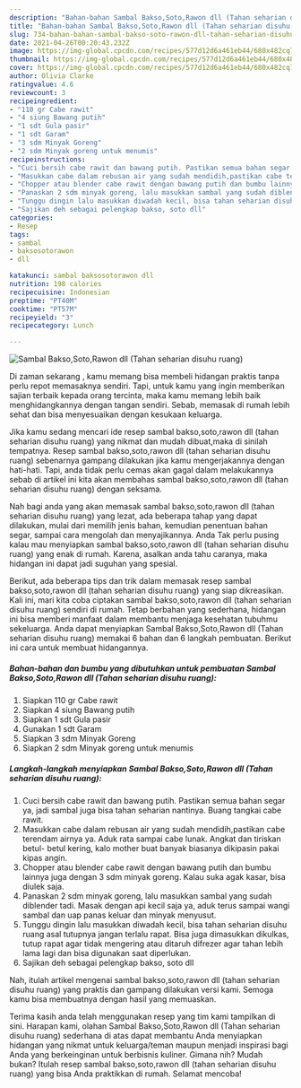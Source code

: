 ```yaml
---
description: "Bahan-bahan Sambal Bakso,Soto,Rawon dll (Tahan seharian disuhu ruang) yang lezat Untuk Jualan"
title: "Bahan-bahan Sambal Bakso,Soto,Rawon dll (Tahan seharian disuhu ruang) yang lezat Untuk Jualan"
slug: 734-bahan-bahan-sambal-bakso-soto-rawon-dll-tahan-seharian-disuhu-ruang-yang-lezat-untuk-jualan
date: 2021-04-26T00:20:43.232Z
image: https://img-global.cpcdn.com/recipes/577d12d6a461eb44/680x482cq70/sambal-baksosotorawon-dll-tahan-seharian-disuhu-ruang-foto-resep-utama.jpg
thumbnail: https://img-global.cpcdn.com/recipes/577d12d6a461eb44/680x482cq70/sambal-baksosotorawon-dll-tahan-seharian-disuhu-ruang-foto-resep-utama.jpg
cover: https://img-global.cpcdn.com/recipes/577d12d6a461eb44/680x482cq70/sambal-baksosotorawon-dll-tahan-seharian-disuhu-ruang-foto-resep-utama.jpg
author: Olivia Clarke
ratingvalue: 4.6
reviewcount: 3
recipeingredient:
- "110 gr Cabe rawit"
- "4 siung Bawang putih"
- "1 sdt Gula pasir"
- "1 sdt Garam"
- "3 sdm Minyak Goreng"
- "2 sdm Minyak goreng untuk menumis"
recipeinstructions:
- "Cuci bersih cabe rawit dan bawang putih. Pastikan semua bahan segar ya, jadi sambal juga bisa tahan seharian nantinya. Buang tangkai cabe rawit."
- "Masukkan cabe dalam rebusan air yang sudah mendidih,pastikan cabe terendam airnya ya. Aduk rata sampai cabe lunak. Angkat dan tiriskan betul- betul kering, kalo mother buat banyak biasanya dikipasin pakai kipas angin."
- "Chopper atau blender cabe rawit dengan bawang putih dan bumbu lainnya juga dengan 3 sdm minyak goreng. Kalau suka agak kasar, bisa diulek saja."
- "Panaskan 2 sdm minyak goreng, lalu masukkan sambal yang sudah diblender tadi. Masak dengan api kecil saja ya, aduk terus sampai wangi sambal dan uap panas keluar dan minyak menyusut."
- "Tunggu dingin lalu masukkan diwadah kecil, bisa tahan seharian disuhu ruang asal tutupnya jangan terlalu rapat. Bisa juga dimasukkan dikulkas, tutup rapat agar tidak mengering atau ditaruh difrezer agar tahan lebih lama lagi dan bisa digunakan saat diperlukan."
- "Sajikan deh sebagai pelengkap bakso, soto dll"
categories:
- Resep
tags:
- sambal
- baksosotorawon
- dll

katakunci: sambal baksosotorawon dll 
nutrition: 198 calories
recipecuisine: Indonesian
preptime: "PT40M"
cooktime: "PT57M"
recipeyield: "3"
recipecategory: Lunch

---
```



![Sambal Bakso,Soto,Rawon dll (Tahan seharian disuhu ruang)](https://img-global.cpcdn.com/recipes/577d12d6a461eb44/680x482cq70/sambal-baksosotorawon-dll-tahan-seharian-disuhu-ruang-foto-resep-utama.jpg)

Di zaman  sekarang , kamu memang bisa membeli hidangan praktis tanpa perlu repot memasaknya sendiri. Tapi, untuk kamu yang ingin memberikan sajian terbaik kepada orang tercinta, maka kamu memang lebih baik menghidangkannya dengan tangan sendiri. Sebab, memasak di rumah lebih sehat dan bisa menyesuaikan dengan kesukaan keluarga.

Jika kamu sedang mencari ide resep sambal bakso,soto,rawon dll (tahan seharian disuhu ruang) yang nikmat dan mudah dibuat,maka di sinilah tempatnya. Resep sambal bakso,soto,rawon dll (tahan seharian disuhu ruang)  sebenarnya gampang dilakukan jika kamu mengerjakannya dengan hati-hati. Tapi, anda tidak perlu cemas akan gagal dalam melakukannya 
sebab di artikel ini kita akan membahas sambal bakso,soto,rawon dll (tahan seharian disuhu ruang) dengan seksama.  



Nah bagi anda yang akan memasak sambal bakso,soto,rawon dll (tahan seharian disuhu ruang) yang lezat, ada beberapa tahap yang dapat dilakukan, mulai dari memilih jenis bahan, kemudian penentuan bahan segar, sampai cara mengolah dan menyajikannya. Anda Tak perlu pusing kalau mau menyiapkan sambal bakso,soto,rawon dll (tahan seharian disuhu ruang) yang enak di rumah. Karena, asalkan anda  tahu caranya, maka hidangan ini dapat jadi suguhan yang spesial.

Berikut, ada beberapa tips dan trik dalam memasak resep sambal bakso,soto,rawon dll (tahan seharian disuhu ruang) yang siap dikreasikan. Kali ini, mari kita coba ciptakan sambal bakso,soto,rawon dll (tahan seharian disuhu ruang) sendiri di rumah. Tetap berbahan yang sederhana, hidangan ini bisa memberi manfaat dalam membantu menjaga kesehatan tubuhmu sekeluarga. Anda dapat menyiapkan Sambal Bakso,Soto,Rawon dll (Tahan seharian disuhu ruang) memakai 6 bahan dan 6 langkah pembuatan. Berikut ini cara untuk membuat hidangannya.

<!--inarticleads1-->

##### Bahan-bahan dan bumbu yang dibutuhkan untuk pembuatan Sambal Bakso,Soto,Rawon dll (Tahan seharian disuhu ruang):

1. Siapkan 110 gr Cabe rawit
1. Siapkan 4 siung Bawang putih
1. Siapkan 1 sdt Gula pasir
1. Gunakan 1 sdt Garam
1. Siapkan 3 sdm Minyak Goreng
1. Siapkan 2 sdm Minyak goreng untuk menumis




<!--inarticleads2-->

##### Langkah-langkah menyiapkan Sambal Bakso,Soto,Rawon dll (Tahan seharian disuhu ruang):

1. Cuci bersih cabe rawit dan bawang putih. Pastikan semua bahan segar ya, jadi sambal juga bisa tahan seharian nantinya. Buang tangkai cabe rawit.
1. Masukkan cabe dalam rebusan air yang sudah mendidih,pastikan cabe terendam airnya ya. Aduk rata sampai cabe lunak. Angkat dan tiriskan betul- betul kering, kalo mother buat banyak biasanya dikipasin pakai kipas angin.
1. Chopper atau blender cabe rawit dengan bawang putih dan bumbu lainnya juga dengan 3 sdm minyak goreng. Kalau suka agak kasar, bisa diulek saja.
1. Panaskan 2 sdm minyak goreng, lalu masukkan sambal yang sudah diblender tadi. Masak dengan api kecil saja ya, aduk terus sampai wangi sambal dan uap panas keluar dan minyak menyusut.
1. Tunggu dingin lalu masukkan diwadah kecil, bisa tahan seharian disuhu ruang asal tutupnya jangan terlalu rapat. Bisa juga dimasukkan dikulkas, tutup rapat agar tidak mengering atau ditaruh difrezer agar tahan lebih lama lagi dan bisa digunakan saat diperlukan.
1. Sajikan deh sebagai pelengkap bakso, soto dll




Nah, itulah artikel mengenai  sambal bakso,soto,rawon dll (tahan seharian disuhu ruang)  yang praktis dan gampang dilakukan versi kami. Semoga kamu bisa membuatnya dengan hasil yang memuaskan. 

Terima kasih anda telah menggunakan resep yang tim kami tampilkan di sini. Harapan kami, olahan  Sambal Bakso,Soto,Rawon dll (Tahan seharian disuhu ruang) sederhana di atas dapat membantu Anda menyiapkan hidangan yang nikmat untuk keluarga/teman maupun menjadi inspirasi bagi Anda yang berkeinginan untuk berbisnis kuliner. Gimana nih? Mudah bukan? Itulah resep sambal bakso,soto,rawon dll (tahan seharian disuhu ruang) yang bisa Anda praktikkan di rumah. Selamat mencoba!

